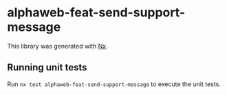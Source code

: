 # alphaweb-feat-send-support-message

This library was generated with [Nx](https://nx.dev).

## Running unit tests

Run `nx test alphaweb-feat-send-support-message` to execute the unit tests.
